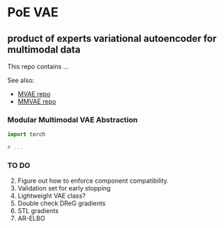 # PoE VAE

## product of experts variational autoencoder for multimodal data


This repo contains ...

See also:

* [MVAE repo](https://github.com/mhw32/multimodal-vae-public)
* [MMVAE repo](https://github.com/iffsid/mmvae)


### Modular Multimodal VAE Abstraction

```python
import torch

# ...
```



### TO DO

2. Figure out how to enforce component compatibility.
12. Validation set for early stopping
14. Lightweight VAE class?
15. Double check DReG gradients
16. STL gradients
17. AR-ELBO

